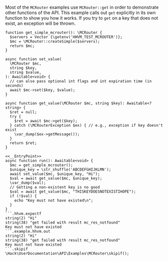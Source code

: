 Most of the `MCRouter` examples use `MCRouter::get` in order to demonstrate other functions of the API. This example calls out `get` explicitly in its own function to show you how it works. If you try to `get` on a key that does not exist, an exception will be thrown.

```basic-usage.hack
function get_simple_mcrouter(): \MCRouter {
  $servers = Vector {\getenv('HHVM_TEST_MCROUTER')};
  $mc = \MCRouter::createSimple($servers);
  return $mc;
}

async function set_value(
  \MCRouter $mc,
  string $key,
  string $value,
): Awaitable<void> {
  // can also pass optional int flags and int expiration time (in seconds)
  await $mc->set($key, $value);
}

async function get_value(\MCRouter $mc, string $key): Awaitable<?string> {
  $ret = null;
  try {
    $ret = await $mc->get($key);
  } catch (\MCRouterException $ex) { // e.g., exception if key doesn't exist
    \var_dump($ex->getMessage());
  }
  return $ret;
}

<<__EntryPoint>>
async function run(): Awaitable<void> {
  $mc = get_simple_mcrouter();
  $unique_key = \str_shuffle('ABCDEFGHIJKLMN');
  await set_value($mc, $unique_key, "Hi");
  $val = await get_value($mc, $unique_key);
  \var_dump($val);
  // Getting a non-existent key is no good
  $val = await get_value($mc, "THISKEYDOESNOTEXISTIHOPE");
  if (!$val) {
    echo "Key must not have existed\n";
  }
}
```.hhvm.expectf
string(2) "Hi"
string(38) "get failed with result mc_res_notfound"
Key must not have existed
```.example.hhvm.out
string(2) "Hi"
string(38) "get failed with result mc_res_notfound"
Key must not have existed
```.skipif
\Hack\UserDocumentation\API\Examples\MCRouter\skipif();
```
